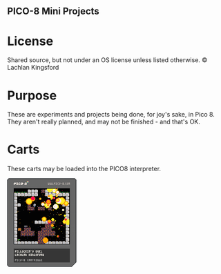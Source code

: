 PICO-8 Mini Projects
--------------------

# License
Shared source, but not under an OS license unless listed otherwise.
© Lachlan Kingsford

# Purpose
These are experiments and projects being done, for joy's sake, in Pico 8. They
aren't really planned, and may not be finished - and that's OK.

# Carts
These carts may be loaded into the PICO8 interpreter.

![Pillowgrim's Duel](/carts/plat1.p8.png)